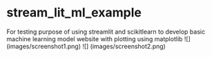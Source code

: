 # stream_lit_ml_example
For testing purpose of using streamlit and scikitlearn to develop basic machine learning model website with plotting using matplotlib
![] (images/screenshot1.png)
![] (images/screenshot2.png)
